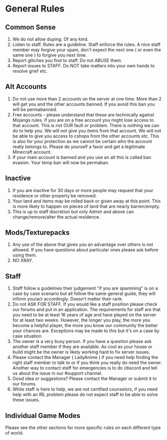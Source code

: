 
# General Rules

## Common Sense 
1. We do not allow duping. Of any kind. 
2. Listen to staff. Rules are a guideline. Staff enforce the rules. A nice staff member may forgive your spam, don't expect the next one ( or even the same one ) to forgive you next time. 
3. Report glitches you find to staff. Do not ABUSE them. 
4. Report issues to STAFF. Do NOT take matters into your own hands to resolve grief etc.

## Alt Accounts 
1. Do not use more than 2 accounts on the server at one time. More than 2 will get you and the other accounts banned. If you avoid this ban you will be permabanned. 
2. Free accounts - please understand that these are technically against Mojangs rules. If you are on a free account you might lose access to that account. This is not OUR fault or problem. There is nothing we can do to help you. We will not give you items from that account. We will not be able to give you access to cshops from the other accounts etc. This is also for your protection as we cannot be certain who the account really belongs to. Please do yourself a favor and get a legitimate Minecraft account. 
3. If your main account is banned and you use an alt this is called ban evasion. Your temp ban will now be permaban.

## Inactive
1. If you are inactive for 30 days or more people may request that your residence or other property be removed.
2. Your land and items may be rolled back or given away at this point. This is more likely to happen on pieces of land that are nearly barren/empty. 
3. This is up to staff discretion but only Admin and above can change/remove/alter the actual residence.

## Mods/Texturepacks
1. Any use of the above that gives you an advantage over others is not allowed. If you have questions about particular ones please ask before using them.
2. NO XRAY.


## Staff
1. Staff follow a guidelines their judgement "if you are spamming" is on a case by case scenario but all follow the same general guide, they will inform you/act accordingly. Doesn't matter their rank.  
2. Do not ASK FOR STAFF. If you would like a staff position please check our forums and put in an application. The requirements for staff are that you need to be at least 16 years of age and have played on the server for at least two weeks. However, the longer you play, the more you become a helpful player, the more you know our community the better your chances are. Exceptions may be made to this but it's on a case by case situation. 
3. The owner is a very busy person. If you have a question please ask another staff member if they are available. As cool as your house or build might be the owner is likely working hard to fix server issues. 
4. Please contact the Manager ( LadyAnime ) if you need help finding the right staff member to talk to or if you think you really do need the owner. Another way to contact staff for emergencies is to do /discord and tell us about the issue in our #support channel.
5. Good idea or suggestions? Please contact the Manager or submit it to our forums.
6. While staff is here to help, we are not certified counselors, if you need help with an IRL problem please do not expect staff to be able to solve these issues.

## Individual Game Modes
Please see the other sections for more specific rules on each different type of world. 
